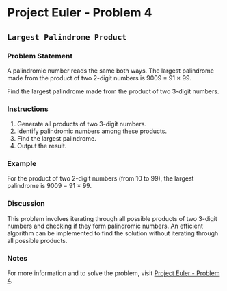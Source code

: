 
# Project Euler - Problem 4

## `Largest Palindrome Product`

### Problem Statement

A palindromic number reads the same both ways. The largest palindrome made from the product of two 2-digit numbers is 9009 = 91 × 99.

Find the largest palindrome made from the product of two 3-digit numbers.

### Instructions

1. Generate all products of two 3-digit numbers.
2. Identify palindromic numbers among these products.
3. Find the largest palindrome.
4. Output the result.

### Example

For the product of two 2-digit numbers (from 10 to 99), the largest palindrome is 9009 = 91 × 99.

### Discussion

This problem involves iterating through all possible products of two 3-digit numbers and checking if they form palindromic numbers. An efficient algorithm can be implemented to find the solution without iterating through all possible products.

### Notes

For more information and to solve the problem, visit [Project Euler - Problem 4](https://projecteuler.net/problem=4).
